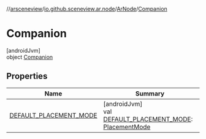 //[arsceneview](../../../../index.md)/[io.github.sceneview.ar.node](../../index.md)/[ArNode](../index.md)/[Companion](index.md)

# Companion

[androidJvm]\
object [Companion](index.md)

## Properties

| Name | Summary |
|---|---|
| [DEFAULT_PLACEMENT_MODE](-d-e-f-a-u-l-t_-p-l-a-c-e-m-e-n-t_-m-o-d-e.md) | [androidJvm]<br>val [DEFAULT_PLACEMENT_MODE](-d-e-f-a-u-l-t_-p-l-a-c-e-m-e-n-t_-m-o-d-e.md): [PlacementMode](../../-placement-mode/index.md) |
